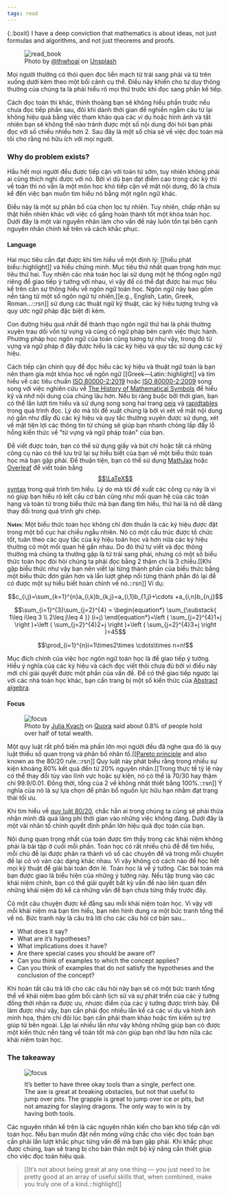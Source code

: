 ```yaml
---
tags: read
---
```


{:.boxit}
I have a deep conviction that mathematics is about ideas, not just formulas and algorithms, and not just theorems and proofs.

<figure>
  <img src="https://images.unsplash.com/photo-1578667343354-26a1de5bfe5a?ixlib=rb-1.2.1&ixid=eyJhcHBfaWQiOjEyMDd9&auto=format&fit=crop&w=1650&q=80" alt="read_book">
  <figcaption>Photo by <a href="https://unsplash.com/@thwhoai">@thwhoai</a> on <a href="https://unsplash.com/">Unsplash</a></figcaption>
</figure>

<p class="drop-cap">M<span>ọi người thường có thói quen đọc liền mạch từ trái sang phải và từ trên xuống dưới kèm theo một bối cảnh cụ thể. Điều này khiến cho tư duy thông thường của chúng ta là phải hiểu rõ mọi thứ trước khi đọc sang phần kế tiếp.</span></p>

Cách đọc toán thì khác, thỉnh thoảng bạn sẽ không hiểu phần trước nếu chưa đọc tiếp phần sau, đôi khi dành thời gian để nghiền ngẫm câu từ lại không hiệu quả bằng việc tham khảo qua các ví dụ hoặc hình ảnh và tất nhiên bạn sẽ không thể nào tránh được một số nội dung đòi hỏi bạn phải đọc với số chiều nhiều hơn 2. Sau đây là một số chia sẻ về việc đọc toán mà tôi cho rằng nó hữu ích với mọi người.

### Why do problem exists?

Hầu hết mọi người đều được tiếp cận với toán từ sớm, tuy nhiên không phải ai cũng thích nghi được với nó. Bởi vì dù bạn đạt điểm cao trong các kỳ thi về toán thì nó vẫn là một môn học khó tiếp cận về mặt nội dung, đó là chưa kể đến việc bạn muốn tìm hiểu nó bằng một ngôn ngữ khác.

Điều này là một sự phân bổ của chọn lọc tự nhiên. Tuy nhiên, chấp nhận sự thật hiển nhiên khác với việc cố gắng hoàn thành tốt một khóa toán học. Dưới đây là một vài nguyên nhân làm cho vấn đề này luôn tồn tại bên cạnh nguyên nhân chính kể trên và cách khắc phục.

#### Language

Hai mục tiêu cần đạt được khi tìm hiểu về một định lý: [[hiểu phát biểu::highlight]] và hiểu chứng minh. Mục tiêu thứ nhất quan trọng hơn mục tiêu thứ hai. Tuy nhiên các nhà toán học lại sử dụng một hệ thống ngôn ngữ riêng để giao tiếp ý tưởng với nhau, vì vậy để có thể đạt được hai mục tiêu kể trên cần sự thông hiểu về ngôn ngữ toán học. Ngôn ngữ này bao gồm nền tảng từ một số ngôn ngữ tự nhiên,[[e.g., English, Latin, Greek, Roman...::rsn]] sử dụng các thuật ngữ kỹ thuật, các ký hiệu tượng trưng và quy ước ngữ pháp đặc biệt đi kèm.

Con đường hiệu quả nhất để thành thạo ngôn ngữ thứ hai là phải thường xuyên trau dồi vốn từ vựng và củng cố ngữ pháp bên cạnh việc thực hành. Phương pháp học ngôn ngữ của toán cũng tương tự như vậy, trong đó từ vựng và ngữ pháp ở đây được hiểu là các ký hiệu và quy tắc sử dụng các ký hiệu. 

Cách tiếp cận chính quy để đọc hiểu các ký hiệu và thuật ngữ toán là bạn nên tham gia một khóa học về ngôn ngữ [[Greek—Latin::highlight]] và tìm hiểu về các tiêu chuẩn [ISO 80000-2:2019](https://www.iso.org/standard/64973.html) hoặc [ISO 80000-2:2009](https://people.engr.ncsu.edu/jwilson/files/mathsigns.pdf) song song với việc nghiên cứu về [The History of Mathematical Symbols](http://93.174.95.29/main/1166000/5d72233755695170fbb573673e65df43/Joseph%20Mazur%20-%20Enlightening%20Symbols_%20A%20Short%20History%20of%20Mathematical%20Notation%20and%20Its%20Hidden%20Powers-Princeton%20University%20Press%20%282014%29.pdf) để hiểu kỹ và nhớ nội dung của chúng lâu hơn. Nếu bị ràng buộc bởi thời gian, bạn có thể lần lượt tìm hiểu và sử dụng song song hai trang [oeis](https://oeis.org/wiki/List_of_LaTeX_mathematical_symbols) và [rapidtables](https://www.rapidtables.com/math/symbols/Basic_Math_Symbols.html) trong quá trình đọc. Lý do mà tôi đề xuất chúng là bởi vì xét về mặt nội dung nó gần như đầy đủ các ký hiệu và quy tắc thường xuyên được sử dụng, xét về mặt tiện lợi các thông tin từ chúng sẽ giúp bạn nhanh chóng lấp đầy lỗ hổng kiến thức về "từ vựng và ngữ pháp toán" của bạn.

Để viết được toán, bạn có thể sử dụng giấy và bút chì hoặc tất cả những công cụ nào có thể lưu trữ lại sự hiểu biết của bạn về một biểu thức toán học mà bạn gặp phải. Để thuận tiện, bạn có thể sử dụng [MathJax](https://mathjax.github.io/MathJax-demos-web/input-tex2chtml.html) hoặc [Overleaf](https://www.overleaf.com/) để viết toán bằng [$$\LaTeX$$ syntax](http://tug.ctan.org/info/symbols/comprehensive/symbols-a4.pdf) trong quá trình tìm hiểu. Lý do mà tôi đề xuất các công cụ này là vì nó giúp bạn hiểu rõ kết cấu cơ bản cũng như mối quan hệ của các toán hạng và toán tử trong biểu thức mà bạn đang tìm hiểu, thứ hai là nó dễ dàng thay đổi trong quá trình ghi chép.

<span style="font-family:  'Charter', 'Source Serif Pro';font-weight: 600; ">Notes</span>: Một biểu thức toán học không chỉ đơn thuần là các ký hiệu được đặt trong một bố cục hai chiều ngẫu nhiên. Nó có một cấu trúc được tổ chức tốt, tuân theo các quy tắc của ký hiệu toán học và hơn nữa các ký hiệu thường có một mối quan hệ gần nhau. Do đó thứ tự viết và đọc thông thường mà chúng ta thường gặp là từ trái sang phải, nhưng có một số biểu thức toán học đòi hỏi chúng ta phải đọc bằng 2 thậm chí là 3 chiều.[[Khi gặp biểu thức như vậy bạn nên viết lại từng thành phần của biểu thức bằng một biểu thức đơn giản hơn và lần lượt ghép nối từng thành phần đó lại để có được một sự hiểu biết hoàn chỉnh về nó.::rsn]] Ví dụ:

$$c_{i,j}=\sum_{k=1}^{n}a_{i,k}b_{k,j}=a_{i,1}b_{1,j}+\cdots +a_{i,n}b_{n,j}$$

$$\sum_{i=1}^{3}\sum_{j=2}^{4} = \begin{equation*} \sum_{\substack{ 1\leq i\leq 3 \\ 2\leq j\leq 4 }} (i+j) \end{equation*}=\left ( \sum_{j=2}^{4}1+j \right )+\left ( \sum_{j=2}^{4}2+j \right )+\left ( \sum_{j=2}^{4}3+j \right )=45$$

$$\prod_{i=1}^{n}i=1\times2\times \cdots\times n=n!$$

Mục đích chính của việc học ngôn ngữ toán học là để giao tiếp ý tưởng. Hiểu ý nghĩa của các ký hiệu và cách đọc viết thôi chưa đủ bởi vì điều này mới chỉ giải quyết được một phần của vấn đề. Để có thể giao tiếp ngược lại với các nhà toán học khác, bạn cần trang bị một số kiến thức của [Abstract algebra](https://quicklook.netlify.app/notes/abstract-algebra).

#### Focus

<figure>
  <img src="https://qph.fs.quoracdn.net/main-qimg-9a3652ec7c10bf781402eebfd6ff7c0a" alt="focus">
  <figcaption>Photo by <a href="https://www.quora.com/profile/Julia-Kvach">Julia Kvach</a> on <a href="https://www.quora.com/What-is-the-best-thing-you-heard-recently/answer/Julia-Kvach?share=6d36c3f0&srid=XTaeu">Quora</a> said about 0.8% of people hold over half of total wealth.</figcaption>
</figure>

Một quy luật rất phổ biến mà phần lớn mọi người đều đã nghe qua đó là quy luật thiểu số quan trọng và phân bố nhân tố.[[[Pareto principle](https://en.wikipedia.org/wiki/Pareto_principle) and also known as the 80/20 rule.::rsn]] Quy luật này phát biểu rằng trong nhiều sự kiện khoảng 80% kết quả đến từ 20% nguyên nhân.[[Trong thực tế tỷ lệ này có thể thay đổi tùy vào lĩnh vực hoặc sự kiện, nó có thể là 70/30 hay thậm chí 99.9/0.01. Đồng thời, tổng của 2 vế không nhất thiết bằng 100%.::rsn]] Ý nghĩa của nó là sự lựa chọn để phân bổ nguồn lực hữu hạn nhằm đạt trạng thái tối ưu.

Khi tìm hiểu về [quy luật 80/20](https://sachvui.com/sachvui-686868666888/ebooks/2017/pdf/Sachvui.Com-nguyen-ly-80-20.pdf), chắc hẳn ai trong chúng ta cũng sẽ phải thừa nhận mình đã quá lãng phí thời gian vào những việc không đáng. Dưới đây là một vài nhân tố chính quyết định phần lớn hiệu quả đọc toán của bạn.

Nội dung quan trọng nhất của toán được tìm thấy trong các khái niệm không phải là bài tập ở cuối mỗi phần. Toán học có rất nhiều chủ đề để tìm hiểu, mỗi chủ đề lại được phân ra thành vô số các chuyên đề và trong mỗi chuyên đề lại có vô vàn các dạng khác nhau. Vì vậy không có cách nào để học hết mọi kỹ thuật để giải bài toán đơn lẻ. Toán học là về ý tưởng. Các bài toán mà bạn được giao là biểu hiện của những ý tưởng này. Nếu tập trung vào các khái niệm chính, bạn có thể giải quyết bất kỳ vấn đề nào liên quan đến những khái niệm đó kể cả những vấn đề bạn chưa từng thấy trước đây.

Có một câu chuyện được kể đằng sau mỗi khái niệm toán học. Vì vậy với mỗi khái niệm mà bạn tìm hiểu, bạn nên hình dung ra một bức tranh tổng thể về nó. Bức tranh này là câu trả lời cho các câu hỏi cơ bản sau...
<br>
- What does it say?
- What are it’s hypotheses?
- What implications does it have?
- Are there special cases you should be aware of?
- Can you think of examples to which the concept applies?
- Can you think of examples that do not satisfy the hypotheses and the conclusion of the concept?

Khi hoàn tất câu trả lời cho các câu hỏi này bạn sẽ có một bức tranh tổng thể về khái niệm bao gồm bối cảnh lịch sử và sự phát triển của các ý tưởng đồng thời nhận ra được ưu, nhược điểm của các ý tưởng được trình bày. Để làm được như vậy, bạn cần phải đọc nhiều lần kể cả các ví dụ và hình ảnh minh họa, thậm chí đôi lúc bạn cần phải tham khảo hoặc tìm kiếm sự trợ giúp từ bên ngoài. Lặp lại nhiều lần như vậy không những giúp bạn có được một kiến thức nền tảng về toán tốt mà còn giúp bạn nhớ lâu hơn nữa các khái niệm toán học. 

### The takeaway

<figure>
  <img src="https://miro.medium.com/max/700/1*TcsPbK3g22mU0hGe08jHPA.gif" alt="focus">
  <figcaption style=" margin-top: 10px; ">It’s better to have three okay tools than a single, perfect one. The axe is great at breaking obstacles, but not that useful to jump over pits. The grapple is great to jump over ice or pits, but not amazing for slaying dragons. The only way to win is by having both tools.</figcaption>
</figure>

Các nguyên nhân kể trên là các nguyên nhân kiến cho bạn khó tiếp cận với toán học. Nếu bạn muốn đặt nền móng vững chắc cho việc đọc toán bạn cần phải lần lượt khắc phục từng vấn đề mà bạn gặp phải. Khi khắc phục được chúng, bạn sẽ trang bị cho bản thân một bộ kỹ năng cần thiết giúp cho việc đọc toán hiệu quả. 

> [[It’s not about being great at any one thing — you just need to be pretty good at an array of useful skills that, when combined, make you truly one of a kind.::highlight]]
